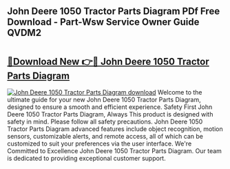 ## John Deere 1050 Tractor Parts Diagram PDf Free Download - Part-Wsw Service Owner Guide QVDM2

# <h2><a href="http://dfkmpg.blite.top/?on=John+Deere+1050+Tractor+Parts+Diagram">🔗Download New 👉🔴 John Deere 1050 Tractor Parts Diagram</a></h2>

[![John Deere 1050 Tractor Parts Diagram download](https://i.imgur.com/lujVjoI.png)](http://dfkmpg.blite.top/?on=John+Deere+1050+Tractor+Parts+Diagram)
Welcome to the ultimate guide for your new John Deere 1050 Tractor Parts Diagram, designed to ensure a smooth and efficient experience. Safety First John Deere 1050 Tractor Parts Diagram, Always This product is designed with safety in mind. Please follow all safety precautions. John Deere 1050 Tractor Parts Diagram advanced features include object recognition, motion sensors, customizable alerts, and remote access, all of which can be customized to suit your preferences via the user interface. We're Committed to Excellence John Deere 1050 Tractor Parts Diagram. Our team is dedicated to providing exceptional customer support.
